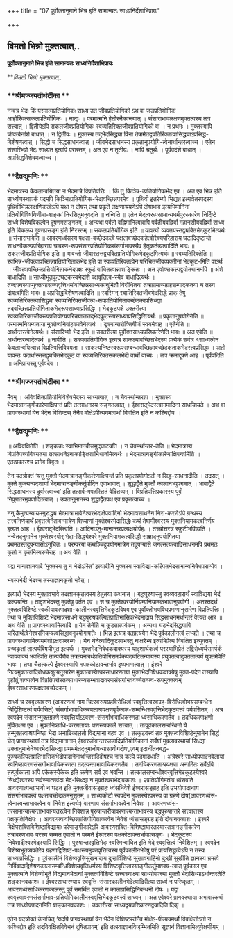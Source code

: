 +++
title = "07 पूर्वोक्तानुमाने भिन्न इति सामान्यतः साध्यनिर्देशाभिप्रायः"

+++


## विमतो भिन्नो मुक्तत्वात्..

**पूर्वोक्तानुमाने भिन्न इति सामान्यतः साध्यनिर्देशाभिप्रायः**

***विमतो भिन्नो मुक्तत्वात्..*

### **श्रीमज्जयतीर्थटीका **

नन्वत्र भेदः किं परमात्मप्रतियोगिकः साध्य उत जीवप्रतियोगिको ऽथ वा जडप्रतियोगिक आहोस्वित्सकलप्रतियोगिकः । नाद्यः । परमात्मनि हेतोरनैकान्त्यात् । संसाराभावलक्षणमुक्तत्वस्य तत्र सत्त्वात् । द्वितीयेऽपि सकलजीवप्रतियोगिकः स्वव्यतिरिक्तजीवप्रतियोगिको वा । न प्रथमः । मुक्तस्यापि जीवत्वेनांशे बाधात् । न द्वितीयः । मुक्तस्य तद्भेदसिद्ध्या विना तेषामेतद्व्यतिरिक्तत्वासिद्ध्याऽप्रसिद्ध-विशेषणत्वात् । सिद्धौ च सिद्धसाधनत्वात् । जीवभेदसाधनस्य प्रकृतानुपयोगि-त्वेनार्थान्तरत्वाच्च । एतेन संसारिभ्यो भेदः साध्यत इत्यपि परास्तम् । अत एव न तृतीयः । नापि चतुर्थः । पूर्ववदंशे बाधात् । अप्रसिद्धविशेषणत्वाच्च ।

### **द्वैतद्युमणिः **

भेदमात्रस्य केवलान्वयितया न भेदमात्रे विप्रतिपत्तिः । किं तु किञ्चि-त्प्रतियोगिकभेद एव । अत एव भिन्न इति साध्योपस्थापकं पदमपि किञ्चित्प्रतियोगिक-भेदावच्छिन्नपरमेव । पृथिवी इतरेभ्यो भिद्यत इत्यत्रेतरपदस्य पृथिवीभिन्नलाक्षणिकत्वेऽपि यथा न दोषस् तथा प्रकृते लक्षणाश्रयणेऽपि दोषाभाव इत्यभिमानिनां प्रतियोगिविषयिणीमा-शङ्कां निरसितुमनुवदति ॥ नन्विति ॥ एतेन भेदत्वरूपसामान्यधर्मपुरस्कारेण निर्दिष्टे साध्ये विशेषविकल्पेन दूषणमसङ्गतम् । अन्यथा पर्वतो वह्निमानित्यत्रापि पर्वतीयवह्निर्वा महानसीयवह्निर्वा साध्य इति विकल्प्य दूषणप्रसङ्ग इति निरस्तम् ॥ सकलप्रतियोगिक इति ॥ यावत्यो व्यक्तयस्तद्व्यक्तिभेदकूटमित्यर्थः ॥ संसाराभावेति ॥ आवरणध्वंसस्य पक्षता-वच्छेदकत्वे पक्षतावच्छेदकहेत्वोरैक्यपरिहाराय घटादिदृष्टान्ते साधनवैकल्यपरिहाराय चावरण-रूपसंसारप्रतियोगिकसंसर्गाभावस्यैव हेतूकर्तव्यत्वादिति भावः ॥ सकलजीवप्रतियोगिक इति ॥ यावन्तो जीवास्तत्तद्व्यक्तिप्रतियोगिकभेदकूटमित्यर्थः ॥ स्वव्यतिरिक्तेति ॥ स्वभिन्न-जीवत्वावच्छिन्नप्रतियोगिताकभेद इति वा स्वव्यतिरिक्तत्वेन परिचितजीवव्यक्तीनां भेदकूट-मिति वाऽर्थः । जीवत्वावच्छिन्नप्रतियोगिताकभेदपक्षः स्फुटं बाधितत्वान्नाशङ्कितः । अत एवोक्तकल्पद्वयोतथानमपि ॥ अंशे बाधादिति ॥ साध्यीभूतकूटघटकस्वभेदांशे पक्षवृत्तित्व-स्यैव बाधादित्यर्थः । तज्ज्ञानस्याप्युक्तव्यासज्यवृत्तिधर्मावच्छिन्नसाध्यकानुमितौ विरोधितया तत्राप्रामाण्यग्रहसम्पादकतया च तस्य दोषत्वमिति भावः ॥ अप्रसिद्धविशेषणत्वादिति ॥ स्वस्मिन् स्वातिरिक्तजीवभेदसिद्धे प्राक् तेषु स्वव्यतिरिक्तत्वासिद्ध्या स्वव्यतिरिक्तजीवत्व-रूपप्रतियोगितावच्छेदकाप्रसिध्द्या तदवच्छिन्नप्रतियोगिताकभेदरूपसाध्याप्रसिद्धिः । भेदकूटपक्षे उक्तरीत्या स्वव्यतिरिक्तजीवरूपप्रतियोग्यपरिचयात्तत्तद्भेदकूटरूपसाध्याप्रसिद्धिरित्यर्थः ॥ प्रकृतानुपयोगेनेति ॥ परमात्मनियम्यताया मुक्तेष्वनिर्वाहकत्वेनेत्यर्थः । दूषणान्तरोक्तिबीजं स्वयमेवाह ॥ एतेनेति ॥ अर्थान्तरत्वेनेत्यर्थः ॥ संसारिभ्यो भेद इति ॥ उक्तरीत्या पूर्वोक्तसाध्यपरिष्कारेणेति भावः ॥ अत एवेति ॥ अर्थान्तरत्वादेत्यर्थः ॥ नापीति ॥ सकलप्रतियोगिक इत्यत्र साकल्यावच्छिन्नभेदस्य प्रत्येकं सर्वत्र १साध्यत्वेन केवलान्वयित्वान्न विप्रतिपत्तिविषयता । साकल्यनिष्ठस्वरूपसम्बन्धावच्छिन्नावच्छेदकताकभेदस्त्वप्रसिद्धः । अतो यावन्तः पदार्थास्तत्तद्व्यक्तिभेदकूटं वा स्वव्यतिरिक्तसकलभेदो वार्थो वाच्यः । तत्र क्रमाद्दूषणे आह ॥ पूर्ववदिति ॥ अभिप्रायस्तु पूर्ववदेव ।

### **श्रीमज्जयतीर्थटीका **

मैवम् । अविवक्षितप्रतियोगिविशेषभेदस्य साध्यत्वात् । न चैवमर्थान्तरता । मुक्तस्य भेदमात्रानङ्गीकारेणाक्षिपन्तं प्रति तत्साधनस्य सङ्गतत्वात् । ईश्वराद्भेदस्त्वागमादिना साधयिष्यते । अथ वा प्रागवस्थायां येन भेदेन विशिष्टस् तेनैव मोक्षेऽपीत्ययमत्रार्थो विवक्षित इति न कश्चिद्दोषः ।

### **द्वैतद्युमणिः **

॥ अविवक्षितेति ॥ शङ्ककः स्वाभिमानबीजमुद्घाटयति । न चैवमर्थान्तर-तेति ॥ भेदमात्रस्य विप्रतिपत्त्यविषयतया तत्साधनेऽनाकाङ्क्षिताभिधानमित्यर्थः ॥ भेदमात्रानङ्गीकारेणाक्षिपन्तमिति ॥ एतत्प्रकारश्च प्रागेव विवृतः ।

तेन यदत्रोक्तं ‘यत्तु मुक्तौ भेदमात्रानङ्गीकारेणाक्षिपन्तं प्रति प्रकृतप्रयोगोऽतो न सिद्ध-साधनादीति । तदसत् । मुक्ते मुक्त्यन्यदशायां भेदमात्रानङ्गीकर्तुर्वादिन एवाभावात् । शुद्धाद्वैते मुक्तौ कालानभ्युपगमात् । भावाद्वैते सिद्धसाधनस्य दुर्वारत्वाच्च’ इति तत्सर्व-मपहस्तितं वेदितव्यम् । विप्रतिपत्तिप्रकारस्य पूर्वं निपुणतरमुपपादितत्वात् । उक्तानुमानस्य शुद्धाद्वैतपक्ष एव प्रवृत्तत्वाच्च ।

ननु कैमुत्यन्यायमनुरुद्ध्य भेदमात्राभावेनेश्वरभेदाक्षेपवादिनो भेदमात्रसाधनेन निरा-करणेऽपि ग्रन्थस्य तत्त्वनिर्णयार्थं प्रवृत्तत्वेनैतावन्मात्रेण शिष्याणां मुक्तेश्वरभेदासिद्धेः कथं तेषामीश्वरस्य मुक्तनियामकत्वनिर्णय इत्यत आह ॥ ईश्वराद्भेदस्त्विति ॥ आदिनाऽनु-मानान्तरप्रत्यक्षयोर्ग्रहः । तच्चोत्तरत्र स्फुटीभविष्यति । नन्वेतदनुमानेन मुक्तेश्वरयोर् भेदा-सिद्ध्येश्वरे मुक्तनियामकत्वसिद्धौ साक्षादनुपयोगितया प्रथमतस्तदुपन्यासोऽनुचितः । परम्परया कथञ्चिदुपयोगमात्रेण तदुपन्यासे जगत्सत्यत्वादिसाधनमपि प्रथमतः कुतो न कृतमित्यरुचेराह ॥ अथ वेति ॥

यद्वा नानाज्ञानवादे ‘मुक्तस्य तु न भेदोऽस्ति’ इत्यादीनि मुक्तस्य स्वाविद्या-कल्पितभेदसामान्यनिषेधपराण्येव ।

भवत्यभेदी भेदश्च तस्याज्ञानकृतो भवेत् ।

इत्यादौ भेदस्य मुक्तावभावे तदज्ञानकृतत्वस्य हेतुतया कथनात् । बद्धपुरुषास्तु स्वव्यवहारार्थं स्वाविद्यया भेदं कल्पयन्ति । तादृशभेदस्तु मुक्तेषु वर्तत एव । स च मुक्तेश्वरयोर्नियम्यनियामकभावानुपयोगी । अतस्तदर्थं मुक्तत्वविशिष्टे स्वकीयावरणदशा-कालीनस्ववृत्तिभेदकूटविषय एव पूर्वोक्तोभयविधप्रमाणानुसारेण विप्रतिपत्तिः । तथा च मुक्तिविशिष्टे भेदमात्रसाधने बद्धपुरुषकल्पितप्रातिभासिकभेदमादाय सिद्धसाधनमर्थान्तरं वेत्यत आह ॥ अथ वेति ॥ प्रागवस्थायामित्यादि ॥ येन तेनेति च कूटतात्पर्यकम् । अन्यथा घटभेदसिद्ध्यापि चरितार्थत्वेनेश्वरनियम्यत्वसिद्धावनुपयोगापत्तेः । भिन्न इत्यत्र क्तप्रत्ययेन भेदे पूर्वकालीनत्वं लभ्यते । तथा च प्रागवस्थायामित्ययमंशोऽक्षराल्लभ्यः । येन येनेत्यादिकूटलाभस्तु नाक्षरेभ्य इत्यभिप्रेत्य विवक्षित इत्युक्तम् । ग्रन्थकृतां तात्पर्यविषयीभूत इत्यर्थः । मुक्तभेदनिषेधकवाक्यस्य यादृशार्थकत्वं परस्याभिप्रेतं तद्विरोध्यर्थसमर्पकं न्यायवाक्यं भवत्विति तात्पर्येणैव तत्रत्यनञर्थप्रतियोगिसमर्पकपदघटितन्यायस्य प्रयुक्तत्वादुक्ततात्पर्यं युक्तमेवेति भावः । तथा चैतत्कल्पे ईश्वरस्यापि १पक्षकोटावन्तर्भाव इष्यमाणत्वात् । ईश्वरे नित्यमुक्तत्वादिबोधकश्रुत्यनुसारेण मुक्तत्वस्येश्वरसाधारणतया मुक्तभेदनिषेधकवाक्येषु मुक्त-पदेन तस्यापि गृहीतुं शक्यत्वेन विप्रतिपत्तेस्तत्साधारण्यसम्भवादावरणसंसर्गाभवंवच्चेतनत्व-रूपमुक्तत्वम् ईश्वरसाधारणपक्षतावच्छेदकम् ।

साध्यं च स्ववृत्त्यावरण (आवरणत्वं नाम चित्स्वरूपग्रहविरोधित्वं स्ववृत्तित्वस्वग्रह-विरोधित्वोभयसम्बन्धेन चिद्विशिष्टत्वं पर्यवसितं) संसर्गाभावाधिकरणताश्रयक्षणपूर्वकाल-सम्बन्धिस्ववृत्तिभेदकूटवत्त्वं पर्यवसितम् । अत्र स्वपदेन संसारान्मुक्तग्रहणे स्ववृत्तिर्याऽऽवरण-संसर्गाभावाधिकरणता ध्वंसाधिकरणतैव । तदधिकरणक्षणो मुक्तिक्षण एव । मुक्तनिष्ठाधि-करणतायाः क्षणरूपकाले सत्त्वात् । तत्पूर्वकालसम्बन्धिनो ये तन्मुक्तत्वाश्रयनिष्ठा भेदा अनादिकालतो विद्यमाना बहव एव । तत्कूटवत्त्वं तत्र मुक्तत्वविशिष्टेनुमानेन सिद्धं चेत् प्रागवस्थायां तत्र विद्यमानानाम् ईश्वरजीवान्तरजडादिप्रतियोगिकानां सर्वेषां मुक्त्यवस्थायां सिध्द्या उक्तानुमानेनेश्वरभेदासिध्द्या प्रथममेतदनुमानोपन्यासायोगदोषः,एवम् इदानींतनबद्ध-पुरुषकल्पितप्रातिभासिकभेदोपादानेनार्थान्तरादिदोषश्च नात्र कल्पे पदमादधाति । अत्रेश्वरे साध्योपपादनवेलायां स्वनिष्ठावरणसंसर्गाभावाधिकरणता तदत्यन्ताभावाधिकरणतैव । तदधिकरणताश्रयक्षणा अनादितः सर्वेऽपि । तत्पूर्वकाला अपि एकैकस्यैकैक इति क्रमेण सर्व एव भवन्ति । तत्कालसम्बन्धीश्वरवृत्तिभेदकूटस्येश्वरे सिध्द्येश्वरस्य सर्वस्मात्सर्वदा भेद-सिध्द्या न मुक्तेश्वराभेदावकाशः । २प्रतियोगिमतीव ध्वंसवति आवरणात्यन्ताभावो न घटत इति मुक्तजीवासङ्ग्रहः ध्वंसनिवेशे ईश्वरासङ्ग्रह इति उभयोपादानाय संसर्गाभाववत्त्वं पक्षतावच्छेदकमनुसृतम् । साध्यकोटौ स्वपदेन मुक्तस्येश्वरस्य वा ग्रहणे दोष(आवरणध्वंस-त्वेनात्यन्ताभावत्वेन वा निवेश इत्यर्थः) वारणाय संसर्गाभावत्वेन निवेशः । आवरणध्वंस-तत्सामान्यात्यन्ताभावान्यतरत्वेन निवेशान्न पुरुषान्तरीयावरणात्यन्ताभावस्य बद्धपुरुषान्तरे सत्त्वात्तस्य पक्षकुक्षिनिक्षेपः । आवरणत्वावच्छिन्नप्रतियोगिताकत्वेन निवेशे ध्वंसासङ्ग्रह इति दोषानवकाशः । ईश्वरे विक्षेपशक्तिविशिष्टाविद्यायाः परेणाङ्गीकारेऽपि आवरणशक्ति-विशिष्टायास्तस्यास्तत्रानङ्गीकारेण तत्रावरणभावः परस्य सम्मत एवातो न परमते ईश्वरस्य पक्षकोटावन्तर्भावप्रसङ्गः । भेदकूटस्य निवेशादीश्वरभेदस्यापि सिद्धिः । पुरुषान्तरवृत्तिभेदः स्वस्मिन्बाधित इति भेदे स्ववृत्तित्वं निवेशितम् । स्वपदेन विशेष्यभूतव्यक्तेरेव ग्रहणाद्विशिष्ट-पक्षरूपमुक्तवृत्तित्वस्य पूर्वकालीनभेदेषु परं प्रत्यसिद्धत्वेऽपि न तस्य साध्याप्रसिद्धिः । पूर्वकालीनं विशेष्यवृत्तिसुखमादाय दुःखविशिष्टे सुखावगाहिनो दुःखी सुखीति ज्ञानस्य भ्रमत्वे निर्विवादाद्विशेषणकालासम्बन्धिविशेष्यवृत्तिधर्मस्य विशिष्टवृत्तित्वस्याङ्गीकर्तुमशक्य-त्वात् पूर्वकाल एव मुक्तात्मनि विशेष्यीभूते विद्यमानभेदानां मुक्तत्वविशिष्टे सत्त्वस्याक्ष्या साध्योपपत्त्या मुक्तौ भेदासिध्याऽर्थान्तरतेति शङ्कानवकाशः । ईश्वरसाधारण्याय स्ववृत्ति-संसारकालीनभेदेत्यादिरीत्या साध्यं न परिष्कृतम् । आवरणध्वंसाधिकरणकालस्तु पूर्वं समर्थित एवातो न कालाप्रसिद्धिनिबन्धनो दोषः । यद्वा स्ववृत्त्यावरणसंसर्गाभाव-प्रतियोगिकालीनस्ववृत्तिभेदकूटवत्त्वं साध्यम् । अत एवेश्वरे प्रागवस्थाया अभावात्कथं तत्र साध्योपपादनमिति शङ्कानवकाशः । उक्तरीत्या साध्यद्वयपरिष्करणद्वयादिति दिक् ।

एतेन यदत्रोक्तं केनचित् ‘यदपि प्रागवस्थायां येन भेदेन विशिष्टस्तेनैव मोक्षेऽ-पीत्ययमर्थो विवक्षितोऽतो न कश्चिद्दोष इति तदविवक्षितविवेचनं दूषितप्रायम्’ इति तत्स्वाज्ञानविजृम्भितमिति सुज्ञानं विज्ञानामित्युपेक्षणीयम् ।

